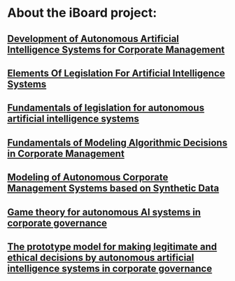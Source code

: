 # About the iBoard project:
## [Development of Autonomous Artificial Intelligence Systems for Corporate Management](https://arxiv.org/abs/2407.17588)
## [Elements Of Legislation For Artificial Intelligence Systems](https://arxiv.org/abs/2407.10305)
## [Fundamentals of legislation for autonomous artificial intelligence systems](https://www.dependability.ru/jour/article/view/601)
## [Fundamentals of Modeling Algorithmic Decisions in Corporate Management](https://artsoc.jes.su/s207751800032184-1-1/)
## [Modeling of Autonomous Corporate Management Systems based on Synthetic Data](https://www.researchgate.net/publication/385251762_MODELING_OF_AUTONOMOUS_CORPORATE_MANAGEMENT_SYSTEMS_BASED_ON_SYNTHETIC_DATA)
## [Game theory for autonomous AI systems in corporate governance](https://www.dependability.ru/jour/article/view/662)
## [The prototype model for making legitimate and ethical decisions by autonomous artificial intelligence systems in corporate governance](https://www.researchgate.net/publication/393588246_The_prototype_model_for_making_legitimate_and_ethical_decisions_by_autonomous_artificial_intelligence_systems_in_corporate_governance)
<!--
**iboard-project/iboard-project** is a ✨ _special_ ✨ repository because its `README.md` (this file) appears on your GitHub profile.

Here are some ideas to get you started:

- 🔭 I’m currently working on ...
- 🌱 I’m currently learning ...
- 👯 I’m looking to collaborate on ...
- 🤔 I’m looking for help with ...
- 💬 Ask me about ...
- 📫 How to reach me: ...
- 😄 Pronouns: ...
- ⚡ Fun fact: ...
-->
